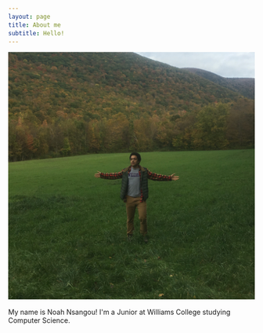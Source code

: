 ```yaml
---
layout: page
title: About me
subtitle: Hello!
---
```


![Photo](/img/IMG_3679CPY.JPG)

My name is Noah Nsangou! I'm a Junior at Williams College studying Computer Science. 
